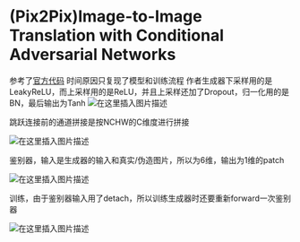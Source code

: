 # (Pix2Pix)Image-to-Image Translation with Conditional Adversarial Networks


参考了[官方代码](https://github.com/junyanz/pytorch-CycleGAN-and-pix2pix)
时间原因只复现了模型和训练流程
作者生成器下采样用的是LeakyReLU，而上采样用的是ReLU，并且上采样还加了Dropout，归一化用的是BN，最后输出为Tanh
![在这里插入图片描述](https://img-blog.csdnimg.cn/2752977de5a7463d93ec4f00875035ac.png?x-oss-process=image/watermark,type_d3F5LXplbmhlaQ,shadow_50,text_Q1NETiBAaWlpaWlpaW1w,size_20,color_FFFFFF,t_70,g_se,x_16)

跳跃连接前的通道拼接是按NCHW的C维度进行拼接

![在这里插入图片描述](https://img-blog.csdnimg.cn/4a8c7464135641008a45a5704255fac2.png?x-oss-process=image/watermark,type_d3F5LXplbmhlaQ,shadow_50,text_Q1NETiBAaWlpaWlpaW1w,size_16,color_FFFFFF,t_70,g_se,x_16)

鉴别器，输入是生成器的输入和真实/伪造图片，所以为6维，输出为1维的patch

![在这里插入图片描述](https://img-blog.csdnimg.cn/479af770f03e443da5eb774d75f13eb4.png?x-oss-process=image/watermark,type_d3F5LXplbmhlaQ,shadow_50,text_Q1NETiBAaWlpaWlpaW1w,size_20,color_FFFFFF,t_70,g_se,x_16)

训练，由于鉴别器输入用了detach，所以训练生成器时还要重新forward一次鉴别器

![在这里插入图片描述](https://img-blog.csdnimg.cn/54f8a32196af4c87b05db8dcaa0bbe9b.png?x-oss-process=image/watermark,type_d3F5LXplbmhlaQ,shadow_50,text_Q1NETiBAaWlpaWlpaW1w,size_18,color_FFFFFF,t_70,g_se,x_16)